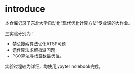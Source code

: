 # introduce

本仓库记录了东北大学自动化“现代优化计算方法”专业课的大作业。  

三实验分别为：

- 禁忌搜索算法优化ATSP问题
- 遗传算法求解指派问题
- PSO算法寻找函数最优值。  

实验过程较为详细，均使用jypyter notebook完成。

